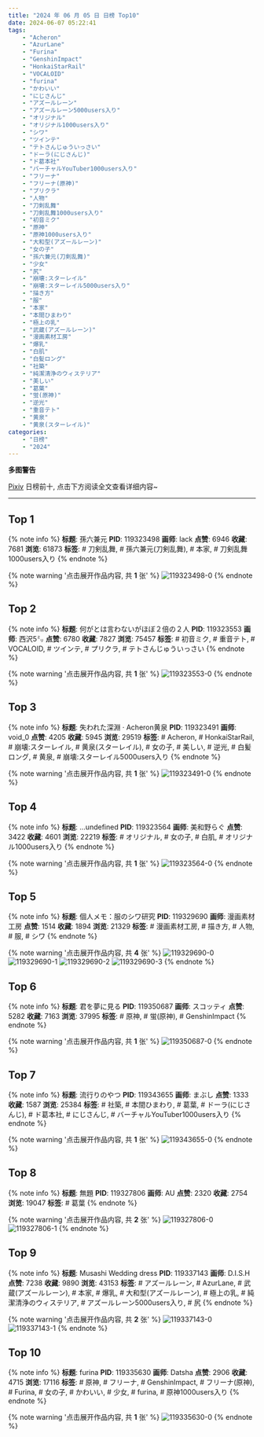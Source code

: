 ```yaml
---
title: "2024 年 06 月 05 日 日榜 Top10"
date: 2024-06-07 05:22:41
tags:
    - "Acheron"
    - "AzurLane"
    - "Furina"
    - "GenshinImpact"
    - "HonkaiStarRail"
    - "VOCALOID"
    - "furina"
    - "かわいい"
    - "にじさんじ"
    - "アズールレーン"
    - "アズールレーン5000users入り"
    - "オリジナル"
    - "オリジナル1000users入り"
    - "シワ"
    - "ツインテ"
    - "テトさんじゅういっさい"
    - "ドーラ(にじさんじ)"
    - "ド葛本社"
    - "バーチャルYouTuber1000users入り"
    - "フリーナ"
    - "フリーナ(原神)"
    - "プリクラ"
    - "人物"
    - "刀剣乱舞"
    - "刀剣乱舞1000users入り"
    - "初音ミク"
    - "原神"
    - "原神1000users入り"
    - "大和型(アズールレーン)"
    - "女の子"
    - "孫六兼元(刀剣乱舞)"
    - "少女"
    - "尻"
    - "崩壊:スターレイル"
    - "崩壊:スターレイル5000users入り"
    - "描き方"
    - "服"
    - "本家"
    - "本間ひまわり"
    - "極上の乳"
    - "武蔵(アズールレーン)"
    - "漫画素材工房"
    - "爆乳"
    - "白肌"
    - "白髪ロング"
    - "社築"
    - "純潔清浄のウィステリア"
    - "美しい"
    - "葛葉"
    - "蛍(原神)"
    - "逆光"
    - "重音テト"
    - "黄泉"
    - "黄泉(スターレイル)"
categories:
    - "日榜"
    - "2024"
---
```


<i class="fa fa-triangle-exclamation"></i>**多图警告**<i class="fa fa-triangle-exclamation"></i>

[Pixiv](https://www.pixiv.net/) 日榜前十, 点击下方阅读全文查看详细内容~

<!-- more -->

---

## Top 1

{% note info %}
**标题**: 孫六兼元
**PID**: 119323498 **画师**: lack
**点赞**: 6946 **收藏**: 7681 **浏览**: 61873
**标签**: # 刀剣乱舞, # 孫六兼元(刀剣乱舞), # 本家, # 刀剣乱舞1000users入り
{% endnote %}

{% note warning '点击展开作品内容, 共 **1** 张' %}
![119323498-0](https://i.pixiv.re/img-original/img/2024/06/04/00/00/22/119323498_p0.png)
{% endnote %}

## Top 2

{% note info %}
**标题**: 何がとは言わないがほぼ２倍の２人
**PID**: 119323553 **画师**: 西沢5㍉
**点赞**: 6780 **收藏**: 7827 **浏览**: 75457
**标签**: # 初音ミク, # 重音テト, # VOCALOID, # ツインテ, # プリクラ, # テトさんじゅういっさい
{% endnote %}

{% note warning '点击展开作品内容, 共 **1** 张' %}
![119323553-0](https://i.pixiv.re/img-original/img/2024/06/04/00/00/38/119323553_p0.jpg)
{% endnote %}

## Top 3

{% note info %}
**标题**: 失われた深淵 · Acheron黄泉
**PID**: 119323491 **画师**: void_0
**点赞**: 4205 **收藏**: 5945 **浏览**: 29519
**标签**: # Acheron, # HonkaiStarRail, # 崩壊:スターレイル, # 黄泉(スターレイル), # 女の子, # 美しい, # 逆光, # 白髪ロング, # 黄泉, # 崩壊:スターレイル5000users入り
{% endnote %}

{% note warning '点击展开作品内容, 共 **1** 张' %}
![119323491-0](https://i.pixiv.re/img-original/img/2024/06/04/00/00/21/119323491_p0.jpg)
{% endnote %}

## Top 4

{% note info %}
**标题**: …undefined
**PID**: 119323564 **画师**: 美和野らぐ
**点赞**: 3422 **收藏**: 4601 **浏览**: 22219
**标签**: # オリジナル, # 女の子, # 白肌, # オリジナル1000users入り
{% endnote %}

{% note warning '点击展开作品内容, 共 **1** 张' %}
![119323564-0](https://i.pixiv.re/img-original/img/2024/06/04/00/00/41/119323564_p0.png)
{% endnote %}

## Top 5

{% note info %}
**标题**: 個人メモ：服のシワ研究
**PID**: 119329690 **画师**: 漫画素材工房
**点赞**: 1514 **收藏**: 1894 **浏览**: 21329
**标签**: # 漫画素材工房, # 描き方, # 人物, # 服, # シワ
{% endnote %}

{% note warning '点击展开作品内容, 共 **4** 张' %}
![119329690-0](https://i.pixiv.re/img-original/img/2024/06/04/06/00/10/119329690_p0.jpg)
![119329690-1](https://i.pixiv.re/img-original/img/2024/06/04/06/00/10/119329690_p1.jpg)
![119329690-2](https://i.pixiv.re/img-original/img/2024/06/04/06/00/10/119329690_p2.jpg)
![119329690-3](https://i.pixiv.re/img-original/img/2024/06/04/06/00/10/119329690_p3.jpg)
{% endnote %}

## Top 6

{% note info %}
**标题**: 君を夢に見る
**PID**: 119350687 **画师**: スコッティ
**点赞**: 5282 **收藏**: 7163 **浏览**: 37995
**标签**: # 原神, # 蛍(原神), # GenshinImpact
{% endnote %}

{% note warning '点击展开作品内容, 共 **1** 张' %}
![119350687-0](https://i.pixiv.re/img-original/img/2024/06/05/00/00/27/119350687_p0.jpg)
{% endnote %}

## Top 7

{% note info %}
**标题**: 流行りのやつ
**PID**: 119343655 **画师**: まぶし
**点赞**: 1333 **收藏**: 1587 **浏览**: 25384
**标签**: # 社築, # 本間ひまわり, # 葛葉, # ドーラ(にじさんじ), # ド葛本社, # にじさんじ, # バーチャルYouTuber1000users入り
{% endnote %}

{% note warning '点击展开作品内容, 共 **1** 张' %}
![119343655-0](https://i.pixiv.re/img-original/img/2024/06/04/20/25/15/119343655_p0.jpg)
{% endnote %}

## Top 8

{% note info %}
**标题**: 無題
**PID**: 119327806 **画师**: AU
**点赞**: 2320 **收藏**: 2754 **浏览**: 19047
**标签**: # 葛葉
{% endnote %}

{% note warning '点击展开作品内容, 共 **2** 张' %}
![119327806-0](https://i.pixiv.re/img-original/img/2024/06/04/03/03/43/119327806_p0.png)
![119327806-1](https://i.pixiv.re/img-original/img/2024/06/04/03/03/43/119327806_p1.png)
{% endnote %}

## Top 9

{% note info %}
**标题**: Musashi Wedding dress
**PID**: 119337143 **画师**: D.I.S.H
**点赞**: 7238 **收藏**: 9890 **浏览**: 43153
**标签**: # アズールレーン, # AzurLane, # 武蔵(アズールレーン), # 本家, # 爆乳, # 大和型(アズールレーン), # 極上の乳, # 純潔清浄のウィステリア, # アズールレーン5000users入り, # 尻
{% endnote %}

{% note warning '点击展开作品内容, 共 **2** 张' %}
![119337143-0](https://i.pixiv.re/img-original/img/2024/06/04/15/11/22/119337143_p0.png)
![119337143-1](https://i.pixiv.re/img-original/img/2024/06/04/15/11/22/119337143_p1.png)
{% endnote %}

## Top 10

{% note info %}
**标题**: furina
**PID**: 119335630 **画师**: Datsha
**点赞**: 2906 **收藏**: 4715 **浏览**: 17116
**标签**: # 原神, # フリーナ, # GenshinImpact, # フリーナ(原神), # Furina, # 女の子, # かわいい, # 少女, # furina, # 原神1000users入り
{% endnote %}

{% note warning '点击展开作品内容, 共 **1** 张' %}
![119335630-0](https://i.pixiv.re/img-original/img/2024/06/04/13/21/15/119335630_p0.png)
{% endnote %}
